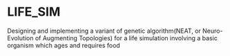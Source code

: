 # LIFE_SIM
Designing and implementing a variant of genetic algorithm(NEAT, or Neuro-Evolution of Augmenting Topologies) for a life simulation involving a basic organism which ages and requires food
